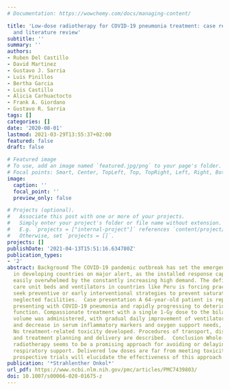 ```yaml
---
# Documentation: https://wowchemy.com/docs/managing-content/

title: 'Low-dose radiotherapy for COVID-19 pneumonia treatment: case report, procedure,
  and literature review'
subtitle: ''
summary: ''
authors:
- Ruben Del Castillo
- David Martinez
- Gustavo J. Sarria
- Luis Pinillos
- Bertha Garcia
- Luis Castillo
- Alicia Carhuactocto
- Frank A. Giordano
- Gustavo R. Sarria
tags: []
categories: []
date: '2020-08-01'
lastmod: 2021-03-29T13:55:37+02:00
featured: false
draft: false

# Featured image
# To use, add an image named `featured.jpg/png` to your page's folder.
# Focal points: Smart, Center, TopLeft, Top, TopRight, Left, Right, BottomLeft, Bottom, BottomRight.
image:
  caption: ''
  focal_point: ''
  preview_only: false

# Projects (optional).
#   Associate this post with one or more of your projects.
#   Simply enter your project's folder or file name without extension.
#   E.g. `projects = ["internal-project"]` references `content/project/deep-learning/index.md`.
#   Otherwise, set `projects = []`.
projects: []
publishDate: '2021-04-13T15:51:16.634780Z'
publication_types:
- '2'
abstract: Background The COVID-19 pandemic outbreak has set the emergency services
  in developing countries on major alert, as the installed response capacities are
  easily overwhelmed by the constantly increasing high demand. The deficit of intensive
  care unit beds and ventilators in countries like Peru is forcing practitioners to
  seek preventive or early interventional strategies to prevent saturating these chronically
  neglected facilities.  Case presentation A 64-year-old patient is reported after
  presenting with COVID-19 pneumonia and rapidly progressing to deteriorated ventilatory
  function. Compassionate treatment with a single 1‑Gy dose to the bilateral whole-lung
  volume was administered, with gradual daily improvement of ventilatory function
  and decrease in serum inflammatory markers and oxygen support needs, including intubation.
  No treatment-related toxicity developed. Procedures of transport, disinfection,
  and treatment planning and delivery are described.  Conclusion Whole-lung low-dose
  radiotherapy seems to be a promising approach for avoiding or delaying invasive
  respiratory support. Delivered low doses are far from meeting toxicity ranges. On-going
  prospective trials will elucidate the effectiveness of this approach.
publication: '*Strahlenther Onkol*'
url_pdf: https://www.ncbi.nlm.nih.gov/pmc/articles/PMC7439803/
doi: 10.1007/s00066-020-01675-z
---
```

